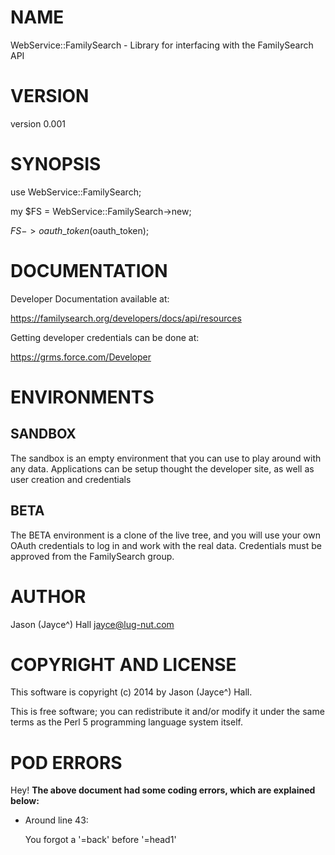 # NAME

WebService::FamilySearch - Library for interfacing with the FamilySearch API 

# VERSION

version 0.001

# SYNOPSIS

use WebService::FamilySearch;

my $FS = WebService::FamilySearch->new;

$FS->oauth\_token($oauth\_token);

# DOCUMENTATION

Developer Documentation available at: 

https://familysearch.org/developers/docs/api/resources

Getting developer credentials can be done at:

https://grms.force.com/Developer

# ENVIRONMENTS

## SANDBOX

The sandbox is an empty environment that you can use to play around with any data. Applications can be setup thought the developer site, as well as user creation and credentials

## BETA

The BETA environment is a clone of the live tree, and you will use your own OAuth credentials to log in and work with the real data. Credentials must be approved from the FamilySearch group.



# AUTHOR

Jason (Jayce^) Hall <jayce@lug-nut.com>

# COPYRIGHT AND LICENSE

This software is copyright (c) 2014 by Jason (Jayce^) Hall.

This is free software; you can redistribute it and/or modify it under
the same terms as the Perl 5 programming language system itself.

# POD ERRORS

Hey! **The above document had some coding errors, which are explained below:**

- Around line 43:

    You forgot a '=back' before '=head1'

